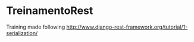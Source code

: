 # TreinamentoRest

Training made following http://www.django-rest-framework.org/tutorial/1-serialization/
